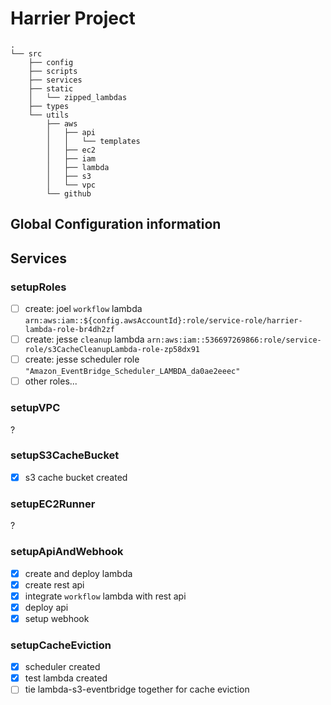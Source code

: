 # Harrier Project

```
.
└── src
    ├── config
    ├── scripts
    ├── services
    ├── static
    │   └── zipped_lambdas
    ├── types
    └── utils
        ├── aws
        │   ├── api
        │   │   └── templates
        │   ├── ec2
        │   ├── iam
        │   ├── lambda
        │   ├── s3
        │   └── vpc
        └── github
```

## Global Configuration information

## Services

### setupRoles

- [ ] create: joel `workflow` lambda `arn:aws:iam::${config.awsAccountId}:role/service-role/harrier-lambda-role-br4dh2zf`
- [ ] create: jesse `cleanup` lambda `arn:aws:iam::536697269866:role/service-role/s3CacheCleanupLambda-role-zp58dx91`
- [ ] create: jesse scheduler role `"Amazon_EventBridge_Scheduler_LAMBDA_da0ae2eeec"`
- [ ] other roles...

### setupVPC

?

### setupS3CacheBucket

- [x] s3 cache bucket created

### setupEC2Runner

?

### setupApiAndWebhook

- [x] create and deploy lambda
- [x] create rest api
- [x] integrate `workflow` lambda with rest api
- [x] deploy api
- [x] setup webhook

### setupCacheEviction

- [x] scheduler created
- [x] test lambda created
- [ ] tie lambda-s3-eventbridge together for cache eviction
